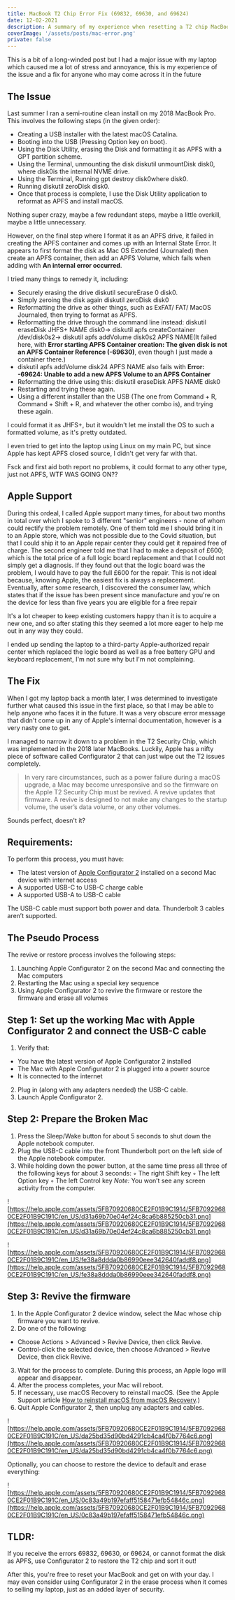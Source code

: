 ```yaml
---
title: MacBook T2 Chip Error Fix (69832, 69630, and 69624)
date: 12-02-2021
description: A summary of my experience when resetting a T2 chip MacBook, and how to resolve the errors - 69832, 69630 and 69624
coverImage: '/assets/posts/mac-error.png'
private: false
---
```


This is a bit of a long-winded post but I had a major issue with my laptop which caused me a lot of stress and annoyance, this is my experience of the issue and a fix for anyone who may come across it in the future

## The Issue

Last summer I ran a semi-routine clean install on my 2018 MacBook Pro. This involves the following steps (in the given order):

- Creating a USB installer with the latest macOS Catalina.
- Booting into the USB (Pressing Option key on boot).
- Using the Disk Utility, erasing the Disk and formatting it as APFS with a GPT partition scheme.
- Using the Terminal, unmounting the disk diskutil unmountDisk disk0, where disk0is the internal NVME drive.
- Using the Terminal, Running gpt destroy disk0where disk0.
- Running diskutil zeroDisk disk0.
- Once that process is complete, I use the Disk Utility application to reformat as APFS and install macOS.

Nothing super crazy, maybe a few redundant steps, maybe a little overkill, maybe a little unnecessary.

However, on the final step where I format it as an APFS drive, it failed in creating the APFS container and comes up with an Internal State Error. It appears to first format the disk as Mac OS Extended (Journaled) then create an APFS container, then add an APFS Volume, which fails when adding with **An internal error occurred**.

I tried many things to remedy it, including:

- Securely erasing the drive diskutil secureErase 0 disk0.
- Simply zeroing the disk again diskutil zeroDisk disk0
- Reformatting the drive as other things, such as ExFAT/ FAT/ MacOS Journaled, then trying to format as APFS.
- Reformatting the drive through the command line instead: diskutil eraseDisk JHFS+ NAME disk0→ diskutil apfs createContainer /dev/disk0s2→ diskutil apfs addVolume disk0s2 APFS NAME(It failed here, with **Error starting APFS Container creation: The given disk is not an APFS Container Reference (-69630)**, even though I just made a container there.)
- diskutil apfs addVolume disk24 APFS NAME also fails with **Error: -69624: Unable to add a new APFS Volume to an APFS Container**
- Reformatting the drive using this: diskutil eraseDisk APFS NAME disk0
- Restarting and trying these again.
- Using a different installer than the USB (The one from Command + R, Command + Shift + R, and whatever the other combo is), and trying these again.

I could format it as JHFS+, but it wouldn't let me install the OS to such a formatted volume, as it's pretty outdated.

I even tried to get into the laptop using Linux on my main PC, but since Apple has kept APFS closed source, I didn't get very far with that.

Fsck and first aid both report no problems, it could format to any other type, just not APFS, WTF WAS GOING ON??

## Apple Support

During this ordeal, I called Apple support many times, for about two months in total over which I spoke to 3 different "senior" engineers - none of whom could rectify the problem remotely. One of them told me I should bring it in to an Apple store, which was not possible due to the Covid situation, but that I could ship it to an Apple repair center they could get it repaired free of charge. The second engineer told me that I had to make a deposit of £600; which is the total price of a full logic board replacement and that I could not simply get a diagnosis. If they found out that the logic board was the problem, I would have to pay the full £600 for the repair. This is not ideal because, knowing Apple, the easiest fix is always a replacement. Eventually, after some research, I discovered the consumer law, which states that if the issue has been present since manufacture and you're on the device for less than five years you are eligible for a free repair

It's a lot cheaper to keep existing customers happy than it is to acquire a new one, and so after stating this they seemed a lot more eager to help me out in any way they could.

I ended up sending the laptop to a third-party Apple-authorized repair center which replaced the logic board as well as a free battery GPU and keyboard replacement, I'm not sure why but I'm not complaining.

## The Fix

When I got my laptop back a month later, I was determined to investigate further what caused this issue in the first place, so that I may be able to help anyone who faces it in the future. It was a very obscure error message that didn't come up in any of Apple's internal documentation, however is a very nasty one to get.

I managed to narrow it down to a problem in the T2 Security Chip, which was implemented in the 2018 later MacBooks. Luckily, Apple has a nifty piece of software called Configurator 2 that can just wipe out the T2 issues completely.

> In very rare circumstances, such as a power failure during a macOS upgrade, a Mac may become unresponsive and so the firmware on the Apple T2 Security Chip must be revived. A revive updates that firmware. A revive is designed to not make any changes to the startup volume, the user’s data volume, or any other volumes.

Sounds perfect, doesn't it?

## Requirements:

To perform this process, you must have:

- The latest version of [Apple Configurator 2](https://apps.apple.com/app/apple-configurator-2/id1037126344) installed on a second Mac device with internet access
- A supported USB-C to USB-C charge cable
- A supported USB-A to USB-C cable

The USB-C cable must support both power and data. Thunderbolt 3 cables aren’t supported.

## The Pseudo Process

The revive or restore process involves the following steps:

1. Launching Apple Configurator 2 on the second Mac and connecting the Mac computers
2. Restarting the Mac using a special key sequence
3. Using Apple Configurator 2 to revive the firmware or restore the firmware and erase all volumes

## Step 1: Set up the working Mac with Apple Configurator 2 and connect the USB-C cable

1. Verify that:
 - You have the latest version of Apple Configurator 2 installed
 - The Mac with Apple Configurator 2 is plugged into a power source
 - It is connected to the internet
2. Plug in (along with any adapters needed) the USB-C cable.
3. Launch Apple Configurator 2.

## Step 2: Prepare the Broken Mac

1. Press the Sleep/Wake button for about 5 seconds to shut down the Apple notebook computer.
2. Plug the USB-C cable into the front Thunderbolt port on the left side of the Apple notebook computer.
3. While holding down the power button, at the same time press all three of the following keys for about 3 seconds:
 ◦ The right Shift key
 ◦ The left Option key
 ◦ The left Control key
*Note:* You won’t see any screen activity from the computer.

![https://help.apple.com/assets/5FB70920680CE2F01B9C1914/5FB70929680CE2F01B9C191C/en_US/d31a69b70e04ef24c8ca6b885250cb31.png](https://help.apple.com/assets/5FB70920680CE2F01B9C1914/5FB70929680CE2F01B9C191C/en_US/d31a69b70e04ef24c8ca6b885250cb31.png)

![https://help.apple.com/assets/5FB70920680CE2F01B9C1914/5FB70929680CE2F01B9C191C/en_US/fe38a8ddda0b86990eee342640faddf8.png](https://help.apple.com/assets/5FB70920680CE2F01B9C1914/5FB70929680CE2F01B9C191C/en_US/fe38a8ddda0b86990eee342640faddf8.png)

## Step 3: Revive the firmware

1. In the Apple Configurator 2  device window, select the Mac whose chip firmware you want to revive.
2. Do one of the following:
 - Choose Actions > Advanced > Revive Device, then click Revive.
 - Control-click the selected device, then choose Advanced > Revive Device, then click Revive.
3. Wait for the process to complete. During this process, an Apple logo will appear and disappear.
4. After the process completes, your Mac will reboot.
5. If necessary, use macOS Recovery to reinstall macOS. (See the Apple Support article [How to reinstall macOS from macOS Recovery](https://support.apple.com/HT204904).)
6. Quit Apple Configurator 2, then unplug any adapters and cables.

![https://help.apple.com/assets/5FB70920680CE2F01B9C1914/5FB70929680CE2F01B9C191C/en_US/da25bd35d90bd4291cb4ca4f0b7764c6.png](https://help.apple.com/assets/5FB70920680CE2F01B9C1914/5FB70929680CE2F01B9C191C/en_US/da25bd35d90bd4291cb4ca4f0b7764c6.png)

Optionally, you can choose to restore the device to default and erase everything:

![https://help.apple.com/assets/5FB70920680CE2F01B9C1914/5FB70929680CE2F01B9C191C/en_US/0c83a49b197efaff5158471efb54846c.png](https://help.apple.com/assets/5FB70920680CE2F01B9C1914/5FB70929680CE2F01B9C191C/en_US/0c83a49b197efaff5158471efb54846c.png)

## TLDR:
If you receive the errors 69832, 69630, or 69624, or cannot format the disk as APFS, use Configurator 2 to restore the T2 chip and sort it out!



After this, you're free to reset your MacBook and get on with your day. I may even consider using Configurator 2 in the erase process when it comes to selling my laptop, just as an added layer of security.
